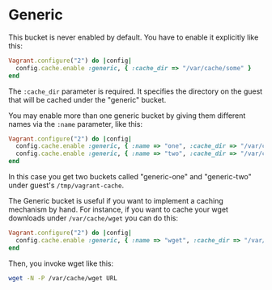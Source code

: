 # Generic

This bucket is never enabled by default. You have to enable it explicitly like
this:

```ruby
Vagrant.configure("2") do |config|
  config.cache.enable :generic, { :cache_dir => "/var/cache/some" }
end
```

The `:cache_dir` parameter is required. It specifies the directory on the guest
that will be cached under the "generic" bucket.

You may enable more than one generic bucket by giving them different names via
the `:name` parameter, like this:

```ruby
Vagrant.configure("2") do |config|
  config.cache.enable :generic, { :name => "one", :cache_dir => "/var/cache/one" }
  config.cache.enable :generic, { :name => "two", :cache_dir => "/var/cache/two" }
end
```

In this case you get two buckets called "generic-one" and "generic-two" under guest's
`/tmp/vagrant-cache`.

The Generic bucket is useful if you want to implement a caching mechanism by
hand. For instance, if you want to cache your wget downloads under
`/var/cache/wget` you can do this:

```ruby
Vagrant.configure("2") do |config|
  config.cache.enable :generic, { :name => "wget", :cache_dir => "/var/cache/wget" }
end
```

Then, you invoke wget like this:

```sh
wget -N -P /var/cache/wget URL
```
